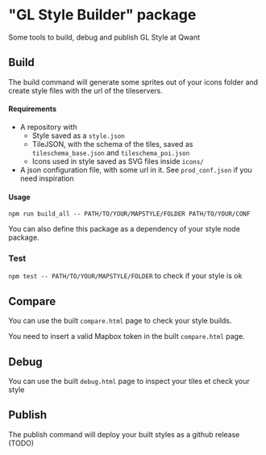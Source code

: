 # "GL Style Builder" package

Some tools to build, debug and publish GL Style at Qwant


## Build
The build command will generate some sprites out of your icons folder and create style files with the url of the tileservers.

#### Requirements
- A repository with
  - Style saved as a `style.json`
  - TileJSON, with the schema of the tiles, saved as `tileschema_base.json` and  `tileschema_poi.json`
  - Icons used in style saved as SVG files inside `icons/`
- A json configuration file, with some url in it. See `prod_conf.json` if you need inspiration

#### Usage
`npm run build_all -- PATH/TO/YOUR/MAPSTYLE/FOLDER PATH/TO/YOUR/CONF`

You can also define this package as a dependency of your style node package.

### Test
`npm test -- PATH/TO/YOUR/MAPSTYLE/FOLDER` to check if your style is ok

## Compare
You can use the built `compare.html` page to check your style builds.

You need to insert a valid Mapbox token in the built `compare.html` page.

## Debug
You can use the built `debug.html` page to inspect your tiles et check your style

## Publish
The publish command will deploy your built styles as a github release (TODO)
